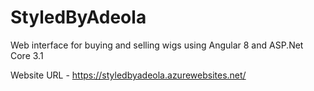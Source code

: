 # StyledByAdeola
Web interface for buying and selling wigs using Angular 8 and ASP.Net Core 3.1

Website URL - https://styledbyadeola.azurewebsites.net/
